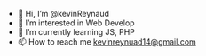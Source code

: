 - 👋 Hi, I’m @kevinReynaud
- 👀 I’m interested in Web Develop
- 🌱 I’m currently learning  JS, PHP
- 📫 How to reach me kevinreynuad14@gmail.com

<!---
kevinReynaud/kevinReynaud is a ✨ special ✨ repository because its `README.md` (this file) appears on your GitHub profile.
You can click the Preview link to take a look at your changes.
--->
